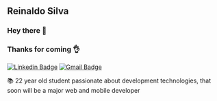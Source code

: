 
## Reinaldo Silva

### Hey there 👋

### Thanks for coming 👌

[![Linkedin Badge](https://img.shields.io/badge/-ReinaldoSilva-blue?style=flat-square&logo=Linkedin&logoColor=white&link=https://www.linkedin.com/in/reinaldo-silva-junior-543a25128/)](https://www.linkedin.com/in/reinaldo-silva-junior-543a25128/)
[![Gmail Badge](https://img.shields.io/badge/-Gmail-c14438?style=flat-square&logo=Gmail&logoColor=white&link=mailto:juninn12346@gmail.com)](mailto:juninn12346@gmail.com)

📚 22 year old student passionate about development technologies, that soon will be a major web and mobile developer
<br>

<!--
**reinaldo-silva/reinaldo-silva** is a ✨ _special_ ✨ repository because its `README.md` (this file) appears on your GitHub profile.

Here are some ideas to get you started:

- 🔭 I’m currently working on ...
- 🌱 I’m currently learning ...
- 👯 I’m looking to collaborate on ...
- 🤔 I’m looking for help with ...
- 💬 Ask me about ...
- 📫 How to reach me: ...
- 😄 Pronouns: ...
- ⚡ Fun fact: ...
-->
